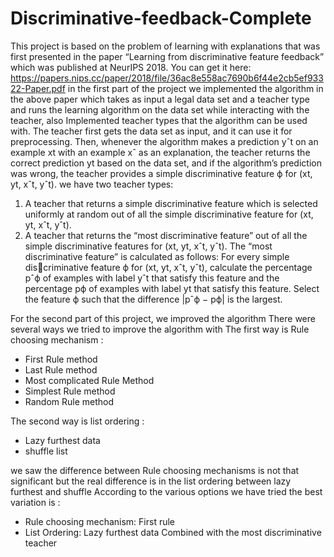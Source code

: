 # Discriminative-feedback-Complete
This project is based on the problem of learning with explanations that was first presented in the paper “Learning from
discriminative feature feedback” which was published at NeurIPS 2018. You can get it here: 
https://papers.nips.cc/paper/2018/file/36ac8e558ac7690b6f44e2cb5ef93322-Paper.pdf
in the first part of the project we implemented the algorithm in the above paper which takes as input a legal data set and a teacher type and runs the learning
algorithm on the data set while interacting with the teacher, also Implemented teacher types that the algorithm can be used with. The teacher first gets the data set
as input, and it can use it for preprocessing. Then, whenever the algorithm makes a prediction yˆt on an example xt with an example xˆ as an explanation, the teacher returns the correct prediction yt based on the data set, and if the algorithm’s prediction was wrong, the teacher provides a simple
discriminative feature ϕ for (xt, yt, xˆt, yˆt).  we have two teacher types:
1. A teacher that returns a simple discriminative feature which is selected uniformly at random out of all
the simple discriminative feature for (xt, yt, xˆt, yˆt).
2. A teacher that returns the “most discriminative feature” out of all the simple discriminative features
for (xt, yt, xˆt, yˆt). The “most discriminative feature” is calculated as follows: For every simple discriminative feature ϕ for (xt, yt, xˆt, yˆt), calculate the percentage pˆϕ of examples with label yˆt that
satisfy this feature and the percentage pϕ of examples with label yt that satisfy this feature. Select the
feature ϕ such that the difference |pˆϕ − pϕ| is the largest.

For the second part of this project, we improved the algorithm 
There were several ways we tried to improve the algorithm with 
The first way is Rule choosing mechanism : 
- First Rule method
- Last Rule method
- Most complicated Rule Method
- Simplest Rule method 
- Random Rule method

The second way is list ordering :
- Lazy furthest data
- shuffle list

 we saw the difference between Rule choosing mechanisms is not that significant but the real difference is in the list ordering between lazy furthest and shuffle
According to the various options we have tried the best variation is :
- Rule choosing mechanism: First rule 
- List Ordering: Lazy furthest data 
Combined with the most discriminative teacher

 
